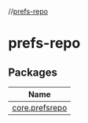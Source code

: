 //[prefs-repo](index.md)

# prefs-repo

## Packages

| Name |
|---|
| [core.prefsrepo](prefs-repo/core.prefsrepo/index.md) |
